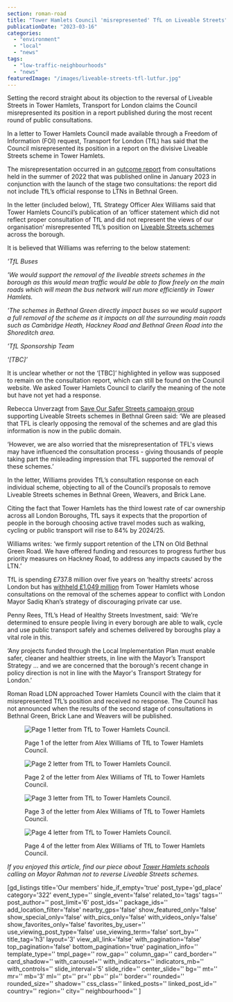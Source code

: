 ```yaml
---
section: roman-road
title: "Tower Hamlets Council 'misrepresented' TfL on Liveable Streets"
publicationDate: "2023-03-16"
categories: 
  - "environment"
  - "local"
  - "news"
tags: 
  - "low-traffic-neighbourhoods"
  - "news"
featuredImage: "/images/liveable-streets-tfl-lutfur.jpg"
---
```


Setting the record straight about its objection to the reversal of Liveable Streets in Tower Hamlets, Transport for London claims the Council misrepresented its position in a report published during the most recent round of public consultations. 

In a letter to Tower Hamlets Council made available through a Freedom of Information (FOI) request, Transport for London (TfL) has said that the Council misrepresented its position in a report on the divisive Liveable Streets scheme in Tower Hamlets.

The misrepresentation occurred in an [outcome report](https://public) from consultations held in the summer of 2022 that was published online in January 2023 in conjunction with the launch of the stage two consultations: the report did not include TfL’s official response to LTNs in Bethnal Green. 

In the letter (included below), TfL Strategy Officer Alex Williams said that Tower Hamlets Council’s publication of an ‘officer statement which did not reflect proper consultation of TfL and did not represent the views of our organisation’ misrepresented TfL’s position on [Liveable Streets schemes](https://romanroadlondon.com/liveable-streets-case-for-reversal-tower-hamlets/) across the borough. 

It is believed that Williams was referring to the below statement:

_'TfL Buses_

_'We would support the removal of the liveable streets schemes in the borough as this would mean traffic would be able to flow freely on the main roads which will mean the bus network will run more efficiently in Tower Hamlets._

_'The schemes in Bethnal Green directly impact buses so we would support a full removal of the scheme as it impacts on all the surrounding main roads such as Cambridge Heath, Hackney Road and Bethnal Green Road into the Shoreditch area._

_'TfL Sponsorship Team_

_'\[TBC\]’_

It is unclear whether or not the ‘\[TBC\]’ highlighted in yellow was supposed to remain on the consultation report, which can still be found on the Council website. We asked Tower Hamlets Council to clarify the meaning of the note but have not yet had a response. 

Rebecca Unverzagt from [Save Our Safer Streets campaign group](https://romanroadlondon.com/save-our-safer-streets-tower-hamlets-legal-challenge-crowdfunder/) supporting Liveable Streets schemes in Bethnal Green said: ‘We are pleased that TFL is clearly opposing the removal of the schemes and are glad this information is now in the public domain. 

‘However, we are also worried that the misrepresentation of TFL's views may have influenced the consultation process - giving thousands of people taking part the misleading impression that TFL supported the removal of these schemes.’

In the letter, Williams provides TfL’s consultation response on each individual scheme, objecting to all of the Council’s proposals to remove Liveable Streets schemes in Bethnal Green, Weavers, and Brick Lane. 

Citing the fact that Tower Hamlets has the third lowest rate of car ownership across all London Boroughs, TfL says it expects that the proportion of people in the borough choosing active travel modes such as walking, cycling or public transport will rise to 84% by 2024/25. 

Williams writes: ‘we firmly support retention of the LTN on Old Bethnal Green Road. We have offered funding and resources to progress further bus priority measures on Hackney Road, to address any impacts caused by the LTN.’

TfL is spending £737.8 million over five years on ‘healthy streets’ across London but has [withheld £1.049 million](https://romanroadlondon.com/liveable-streets-reversal-threatens-tfl-funding-tower-hamlets/) from Tower Hamlets whose consultations on the removal of the schemes appear to conflict with London Mayor Sadiq Khan’s strategy of discouraging private car use.

Penny Rees, TfL’s Head of Healthy Streets Investment, said: ‘We’re determined to ensure people living in every borough are able to walk, cycle and use public transport safely and schemes delivered by boroughs play a vital role in this. 

‘Any projects funded through the Local Implementation Plan must enable safer, cleaner and healthier streets, in line with the Mayor’s Transport Strategy … and we are concerned that the borough's recent change in policy direction is not in line with the Mayor's Transport Strategy for London.’

Roman Road LDN approached Tower Hamlets Council with the claim that it misrepresented TfL’s position and received no response. The Council has not announced when the results of the second stage of consultations in Bethnal Green, Brick Lane and Weavers will be published. 

<figure>

![Page 1 letter from TfL to Tower Hamlets Council. ](/images/Letter-page-1.jpg)

<figcaption>

Page 1 of the letter from Alex Williams of TfL to Tower Hamlets Council.

</figcaption>

</figure>

<figure>

![Page 2 letter from TfL to Tower Hamlets Council. ](/images/letter-page-2.jpg)

<figcaption>

Page 2 of the letter from Alex Williams of TfL to Tower Hamlets Council.

</figcaption>

</figure>

<figure>

![Page 3 letter from TfL to Tower Hamlets Council. ](/images/letter-page-3.jpg)

<figcaption>

Page 3 of the letter from Alex Williams of TfL to Tower Hamlets Council.

</figcaption>

</figure>

<figure>

![Page 4 letter from TfL to Tower Hamlets Council. ](/images/letter-page-4.jpg)

<figcaption>

Page 4 of the letter from Alex Williams of TfL to Tower Hamlets Council.

</figcaption>

</figure>

_If you enjoyed this article, find our piece about_ [_Tower Hamlets schools_](https://romanroadlondon.com/schools-write-mayor-lutfur-rahman-supporting-liveable-streets-tower-hamlets/) _calling on Mayor Rahman not to reverse Liveable Streets schemes._ 

\[gd\_listings title='Our members' hide\_if\_empty='true' post\_type='gd\_place' category='322' event\_type='' single\_event='false' related\_to='tags' tags='' post\_author='' post\_limit='6' post\_ids='' package\_ids='' add\_location\_filter='false' nearby\_gps='false' show\_featured\_only='false' show\_special\_only='false' with\_pics\_only='false' with\_videos\_only='false' show\_favorites\_only='false' favorites\_by\_user='' use\_viewing\_post\_type='false' use\_viewing\_term='false' sort\_by='' title\_tag='h3' layout='3' view\_all\_link='false' with\_pagination='false' top\_pagination='false' bottom\_pagination='true' pagination\_info='' template\_type='' tmpl\_page='' row\_gap='' column\_gap='' card\_border='' card\_shadow='' with\_carousel='' with\_indicators='' indicators\_mb='' with\_controls='' slide\_interval='5' slide\_ride='' center\_slide='' bg='' mt='' mr='' mb='3' ml='' pt='' pr='' pb='' pl='' border='' rounded='' rounded\_size='' shadow='' css\_class='' linked\_posts='' linked\_post\_id='' country='' region='' city='' neighbourhood='' \]
